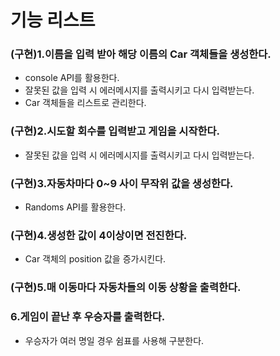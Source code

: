 # 기능 리스트

### (구현)1.이름을 입력 받아 해당 이름의 Car 객체들을 생성한다.
- console API를 활용한다.
- 잘못된 값을 입력 시 에러메시지를 출력시키고 다시 입력받는다.
- Car 객체들을 리스트로 관리한다.

### (구현)2.시도할 회수를 입력받고 게임을 시작한다.
- 잘못된 값을 입력 시 에러메시지를 출력시키고 다시 입력받는다.

### (구현)3.자동차마다 0~9 사이 무작위 값을 생성한다.
- Randoms API를 활용한다.

### (구현)4.생성한 값이 4이상이면 전진한다.
- Car 객체의 position 값을 증가시킨다.

### (구현)5.매 이동마다 자동차들의 이동 상황을 출력한다.

### 6.게임이 끝난 후 우승자를 출력한다.
- 우승자가 여러 명일 경우 쉼표를 사용해 구분한다.

